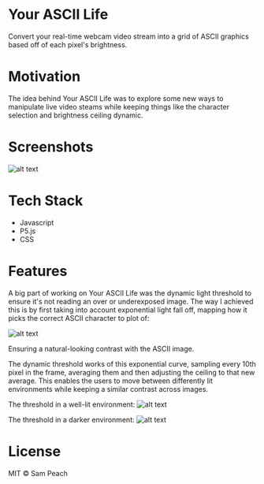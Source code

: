 # Your ASCII Life

Convert your real-time webcam video stream into a grid of ASCII graphics based off of each pixel's brightness.

# Motivation

The idea behind Your ASCII Life was to explore some new ways to manipulate live video steams while keeping things like the character selection and brightness ceiling dynamic.

# Screenshots

![alt text](https://imgur.com/WPVkjP4.jpg)

# Tech Stack

- Javascript
- P5.js
- CSS

# Features

A big part of working on Your ASCII Life was the dynamic light threshold to ensure it's not reading an over or underexposed image. The way I achieved this is by first taking into account exponential light fall off, mapping how it picks the correct ASCII character to plot of:

![alt text](https://imgur.com/oZgh8Jc.jpg)

Ensuring a natural-looking contrast with the ASCII image.

The dynamic threshold works of this exponential curve, sampling every 10th pixel in the frame, averaging them and then adjusting the ceiling to that new average. This enables the users to move between differently lit environments while keeping a similar contrast across images.

The threshold in a well-lit environment:
![alt text](https://imgur.com/L48WnWa.png)

The threshold in a darker environment:
![alt text](https://imgur.com/oL0KLgH.png)

# License

MIT © Sam Peach
